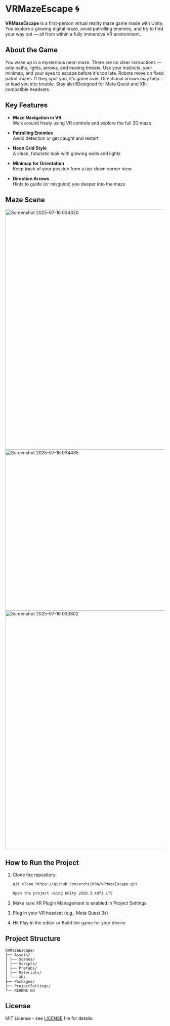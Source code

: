 # VRMazeEscape 🌀

**VRMazeEscape** is a first-person virtual reality maze game made with Unity. You explore a glowing digital maze, avoid patrolling enemies, and try to find your way out — all from within a fully immersive VR environment.



## About the Game

You wake up in a mysterious neon maze.  There are no clear instructions — only paths, lights, arrows, and moving threats. Use your instincts, your minimap, and your eyes to escape before it's too late. Robots move on fixed patrol routes. If they spot you, it's game over. Directional arrows may help... or lead you into trouble. Stay alert!Designed for Meta Quest and XR-compatible headsets.


## Key Features

- **Maze Navigation in VR**  
  Walk around freely using VR controls and explore the full 3D maze

- **Patrolling Enemies**  
  Avoid detection or get caught and restart

- **Neon Grid Style**  
  A clean, futuristic look with glowing walls and lights

- **Minimap for Orientation**  
  Keep track of your position from a top-down corner view

- **Direction Arrows**  
  Hints to guide (or misguide) you deeper into the maze



## Maze Scene
<img width="1640" height="756" alt="Screenshot 2025-07-16 034320" src="https://github.com/user-attachments/assets/70e2c093-8f39-4dfb-962e-b776a9887c20" />
<img width="1165" height="507" alt="Screenshot 2025-07-16 034435" src="https://github.com/user-attachments/assets/abc1840b-0437-4e77-9b28-a9621a817366" />
<img width="1839" height="752" alt="Screenshot 2025-07-16 033802" src="https://github.com/user-attachments/assets/3914fe66-71e8-4c49-b968-25062b2332d1" />


## How to Run the Project

1. Clone the repository:
   ```bash
   git clone https://github.com/archiik04/VRMazeEscape.git

   Open the project using Unity 2020.3.48f1 LTS

2. Make sure XR Plugin Management is enabled in Project Settings

3. Plug in your VR headset (e.g., Meta Quest 3s)

4. Hit Play in the editor or Build the game for your device
   


## Project Structure

```
VRMazeEscape/
├── Assets/
│ ├── Scenes/
│ ├── Scripts/
│ ├── Prefabs/
│ ├── Materials/
│ └── XR/
├── Packages/
├── ProjectSettings/
└── README.md 
```

## License

MIT License - see [LICENSE](LICENSE) file for details.
